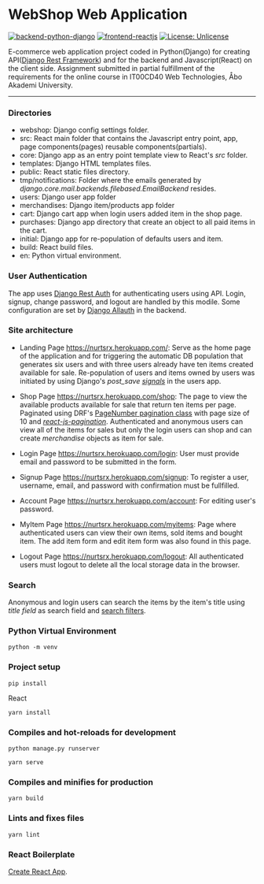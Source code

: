 # WebShop Web Application
[![backend-python-django](https://img.shields.io/badge/Backend-Python/Django-green)](https://www.djangoproject.com)
[![frontend-reactjs](https://img.shields.io/badge/Frontend-Javascript/React-blue)](https://reactjs.org)
[![License: Unlicense](https://img.shields.io/badge/License-Unlicense-9cf.svg)](http://unlicense.org/)

E-commerce web application project coded in Python(Django) for creating API([Django Rest Framework](https://www.django-rest-framework.org)) and for the backend  and Javascript(React) on the client side. Assignment submitted in partial fulfillment of the requirements for the online course in  IT00CD40 Web Technologies, Åbo Akademi University.

---

### Directories
- webshop: Django config settings folder.
- src: React main folder that contains the Javascript entry point, app, page components(pages) reusable components(partials).
- core: Django app as an entry point template view to React's *src* folder.
- templates: Django HTML templates files. 
- public: React static files directory.
- tmp/notifications: Folder where the emails generated by *django.core.mail.backends.filebased.EmailBackend* resides.
- users: Django user app folder
- merchandises: Django item/products app folder
- cart: Django cart app when login users added item in the shop page.
- purchases: Django app directory that create an object to all paid items in the cart.
- initial: Django app for re-population of defaults users and item.
- build: React build files.
- en: Python virtual environment.

### User Authentication
The app uses  [Django Rest Auth](https://django-rest-auth.readthedocs.io/en/latest/) for authenticating users using API. Login, signup, change password, and logout are handled by this modile. Some configuration are set by [Django Allauth](https://django-allauth.readthedocs.io/en/latest/installation.html) in the backend.

### Site architecture
- Landing Page https://nurtsrx.herokuapp.com/: Serve as the home page of the application and for   triggering the automatic DB population that generates six users and with three users already have ten items created available for sale. Re-population of users and items owned by users was initiated by using Django's *post_save [signals](https://docs.djangoproject.com/en/3.1/topics/signals/)* in the users app.

- Shop Page https://nurtsrx.herokuapp.com/shop: The page to view the available products available for sale that return ten items per page. Paginated using DRF's [PageNumber pagination class](https://www.django-rest-framework.org/api-guide/pagination/#pagenumberpagination) with page size of 10 and *[react-js-pagination](https://www.npmjs.com/package/react-js-pagination)*. Authenticated and anonymous users can view all of the items for sales but only the login users can shop and can create _merchandise_ objects as item for sale.

- Login Page https://nurtsrx.herokuapp.com/login: User must provide email and password to be submitted in the form.

- Signup Page https://nurtsrx.herokuapp.com/signup: To register a user, username, email, and password with confirmation must be fullfilled.

- Account Page https://nurtsrx.herokuapp.com/account: For editing user's password.

- MyItem Page https://nurtsrx.herokuapp.com/myitems: Page where authenticated users can view their own items, sold items and bought item. The add item form and edit item form was also found in this page.

- Logout Page https://nurtsrx.herokuapp.com/logout: All authenticated users must logout to delete all the local storage data in the browser.

### Search
Anonymous and login users can search the items by the item's title using *title field* as search field and [search filters](https://www.django-rest-framework.org/api-guide/filtering/#searchfilter).




### Python Virtual Environment
```
python -m venv
```

### Project setup
```
pip install
```
React
```
yarn install
```

### Compiles and hot-reloads for development

```
python manage.py runserver
```

```
yarn serve
```

### Compiles and minifies for production
```
yarn build
```

### Lints and fixes files
```
yarn lint
```

### React Boilerplate
[Create React App](https://github.com/facebook/create-react-app).